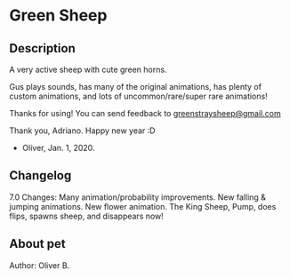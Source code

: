# Green Sheep

## Description
A very active sheep with cute green horns.

Gus plays sounds,
has many of the original animations,
has plenty of custom animations,
and lots of uncommon/rare/super rare animations!

Thanks for using!
You can send feedback to
greenstraysheep@gmail.com

Thank you, Adriano.
Happy new year :D
- Oliver, Jan. 1, 2020.

## Changelog
7.0 Changes:
Many animation/probability improvements.
New falling & jumping animations.
New flower animation.
The King Sheep, Pump, does flips,
spawns sheep, and disappears now!

## About pet
Author: Oliver B.